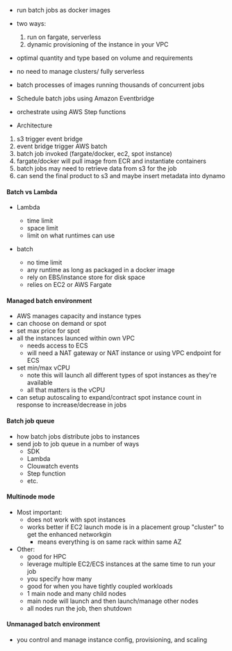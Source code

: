 * run batch jobs as docker images
* two ways:
    1. run on fargate, serverless
    2. dynamic provisioning of the instance in your VPC

* optimal quantity and type based on volume and requirements
* no need to manage clusters/ fully serverless
* batch processes of images running thousands of concurrent jobs
* Schedule batch jobs using Amazon Eventbridge
* orchestrate using AWS Step functions


* Architecture
1. s3 trigger event bridge  
2. event bridge trigger AWS batch
3. batch job invoked (fargate/docker, ec2, spot instance)
4. fargate/docker will pull image from ECR and instantiate containers
5. batch jobs may need to retrieve data from s3 for the job 
6. can send the final product to s3 and maybe insert metadata into dynamo



#### Batch vs Lambda
* Lambda
    * time limit
    * space limit
    * limit on what runtimes can use

* batch
    * no time limit
    * any runtime as long as packaged in a docker image
    * rely on EBS/instance store for disk space
    * relies on EC2 or AWS Fargate

#### Managed batch environment
* AWS manages capacity and instance types
* can choose on demand or spot
* set max price for spot
* all the instances launced within own VPC
    * needs access to ECS
    * will need a NAT gateway or NAT instance  or using VPC endpoint for ECS
* set min/max vCPU
    * note this will launch all different types of spot instances as they're available
    * all that matters is the vCPU
* can setup autoscaling to expand/contract spot instance count in response to increase/decrease in jobs


#### Batch job queue 
* how batch jobs distribute jobs to instances
* send job to job queue in a number of ways
    * SDK
    * Lambda
    * Clouwatch events
    * Step function
    * etc.


#### Multinode mode
* Most important:
    * does not work with spot instances
    * works better if EC2 launch mode is in a placement group "cluster" to get the enhanced networkgin
        * means everything is on same rack within same AZ
* Other:
    * good for HPC
    * leverage multiple EC2/ECS instances at the same time to run your job
    * you specify how many
    * good for when you have tightly coupled workloads
    * 1 main node and many child nodes
    * main node will launch and then launch/manage other nodes
    * all nodes run the job, then shutdown


#### Unmanaged batch environment
* you control and manage instance config, provisioning, and scaling
